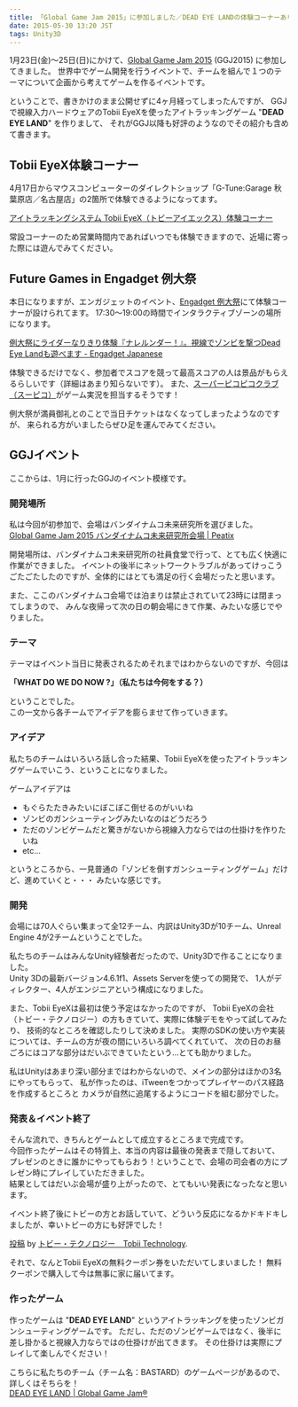 ```yaml
---
title: 「Global Game Jam 2015」に参加しました／DEAD EYE LANDの体験コーナーあります
date: 2015-05-30 13:20 JST
tags: Unity3D
---
```


1月23日(金)〜25日(日)にかけて、[Global Game Jam 2015](http://globalgamejam.org/) (GGJ2015) に参加してきました。
世界中でゲーム開発を行うイベントで、チームを組んで１つのテーマについて企画から考えてゲームを作るイベントです。

ということで、書きかけのまま公開せずに4ヶ月経ってしまったんですが、
GGJで視線入力ハードウェアのTobii EyeXを使ったアイトラッキングゲーム "**DEAD EYE LAND**" を作りまして、
それがGGJ以降も好評のようなのでその紹介も含めて書きます。

## Tobii EyeX体験コーナー

4月17日からマウスコンピューターのダイレクトショップ「G-Tune:Garage 秋葉原店／名古屋店」の2箇所で体験できるようになってます。

[アイトラッキングシステム Tobii EyeX（トビーアイエックス）体験コーナー](http://www.g-tune.jp/content/tobii_eyex/)

常設コーナーのため営業時間内であればいつでも体験できますので、近場に寄った際には遊んでみてください。

## Future Games in Engadget 例大祭

本日になりますが、エンガジェットのイベント、[Engadget 例大祭](http://japanese.engadget.com/event/engadget-reitaisai-2015)にて体験コーナーが設けられてます。
17:30〜19:00の時間でインタラクティブゾーンの場所になります。

[例大祭にライダーなりきり体験『ナレルンダー！』。視線でゾンビを撃つDead Eye Landも遊べます - Engadget Japanese](http://japanese.engadget.com/2015/05/28/dead-eye-land/?ncid=rss_truncated&utm_source=dlvr.it&utm_medium=twitter)

体験できるだけでなく、参加者でスコアを競って最高スコアの人は景品がもらえるらしいです（詳細はあまり知らないです）。
また、[スーパーピコピコクラブ（スーピコ）](http://gamekun.com/)がゲーム実況を担当するそうです！

例大祭が満員御礼とのことで当日チケットはなくなってしまったようなのですが、
来られる方がいましたらぜひ足を運んでみてください。

## GGJイベント

ここからは、1月に行ったGGJのイベント模様です。

### 開発場所

私は今回が初参加で、会場はバンダイナムコ未来研究所を選びました。  
[Global Game Jam 2015 バンダイナムコ未来研究所会場 | Peatix](http://ggj2015-bns.peatix.com/)

開発場所は、バンダイナムコ未来研究所の社員食堂で行って、とても広く快適に作業ができました。
イベントの後半にネットワークトラブルがあってけっこうごたごたしたのですが、全体的にはとても満足の行く会場だったと思います。

また、ここのバンダイナムコ会場では泊まりは禁止されていて23時には閉まってしまうので、
みんな夜帰って次の日の朝会場にきて作業、みたいな感じでやりました。

### テーマ

テーマはイベント当日に発表されるためそれまではわからないのですが、今回は

**「WHAT DO WE DO NOW ?」（私たちは今何をする？）**

ということでした。  
この一文から各チームでアイデアを膨らませて作っていきます。

### アイデア

私たちのチームはいろいろ話し合った結果、Tobii EyeXを使ったアイトラッキングゲームでいこう、ということになりました。

ゲームアイデアは

* もぐらたたきみたいにぼこぼこ倒せるのがいいね
* ゾンビのガンシューティングみたいなのはどうだろう
* ただのゾンビゲームだと驚きがないから視線入力ならではの仕掛けを作りたいね
* etc...

というところから、一見普通の「ゾンビを倒すガンシューティングゲーム」だけど、進めていくと・・・
みたいな感じです。

### 開発

会場には70人ぐらい集まって全12チーム、内訳はUnity3Dが10チーム、Unreal Engine 4が2チームということでした。

私たちのチームはみんなUnity経験者だったので、Unity3Dで作ることになりました。  
Unity 3Dの最新バージョン4.6.1f1、Assets Serverを使っての開発で、
1人がディレクター、4人がエンジニアという構成になりました。

また、Tobii EyeXは最初は使う予定はなかったのですが、
Tobii EyeXの会社（トビー・テクノロジー）の方もきていて、実際に体験デモをやって試してみたり、
技術的なところを確認したりして決めました。
実際のSDKの使い方や実装については、チームの方が夜の間にいろいろ調べてくれていて、
次の日のお昼ごろにはコアな部分はだいぶできていたという…とても助かりました。

私はUnityはあまり深い部分まではわからないので、メインの部分はほかの3名にやってもらって、
私が作ったのは、iTweenをつかってプレイヤーのパス経路を作成するところと
カメラが自然に追尾するようにコードを組む部分でした。

### 発表＆イベント終了

そんな流れで、きちんとゲームとして成立するところまで完成です。  
今回作ったゲームはその特質上、本当の内容は最後の発表まで隠しておいて、
プレゼンのときに誰かにやってもらおう！ということで、会場の司会者の方にプレゼン時にプレイしていただきました。  
結果としてはだいぶ会場が盛り上がったので、とてもいい発表になったなと思います。


イベント終了後にトビーの方とお話していて、どういう反応になるかドキドキしましたが、幸いトビーの方にも好評でした！

<div id="fb-root"></div> <script>(function(d, s, id) { var js, fjs = d.getElementsByTagName(s)[0]; if (d.getElementById(id)) return; js = d.createElement(s); js.id = id; js.src = "//connect.facebook.net/ja_JP/all.js#xfbml=1"; fjs.parentNode.insertBefore(js, fjs); }(document, 'script', 'facebook-jssdk'));</script>
<div class="fb-post" data-href="https://www.facebook.com/tobii.jp/posts/752928928125351:0" data-width="466"><div class="fb-xfbml-parse-ignore"><a href="https://www.facebook.com/tobii.jp/posts/752928928125351:0">投稿</a> by <a href="https://www.facebook.com/tobii.jp">トビー・テクノロジー　Tobii Technology</a>.</div></div>

それで、なんとTobii EyeXの無料クーポン券をいただいてしまいました！
無料クーポンで購入して今は無事に家に届いてます。
[](2015-05-30/Tobii_EyeX.jpg)

### 作ったゲーム

作ったゲームは "**DEAD EYE LAND**" というアイトラッキングを使ったゾンビガンシューティングゲームです。
ただし、ただのゾンビゲームではなく、後半に差し掛かると視線入力ならではの仕掛けが出てきます。
その仕掛けは実際にプレイして楽しんでください！

[](2015-05-30/press_dead_eye_land_02.jpg)
[](2015-05-30/press_dead_eye_land_03.jpg)

こちらに私たちのチーム（チーム名：BASTARD）のゲームページがあるので、詳しくはそちらを！  
[DEAD EYE LAND | Global Game Jam&reg;](http://globalgamejam.org/2015/games/dead-eye-land)
